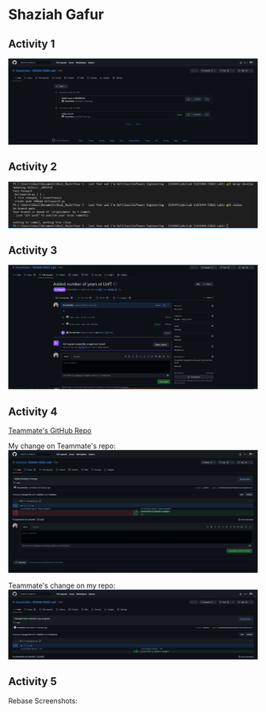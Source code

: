 # Shaziah Gafur

## Activity 1
![Screenshot](screenshot.png)

## Activity 2
![Screenshot](screenshot_of_merge.png)

## Activity 3
![Successful Merge](screenshot_merge_success.png)

## Activity 4
[Teammate's GitHub Repo](https://github.com/simrahnb/ECE444-F2022-Lab1)

My change on Teammate's repo:
![Activity 4: My change on Teammate's Repo](Activity4-1.png)

Teammate's change on my repo:
![Activity 4: Teammate's change](Activity4-2.png)

## Activity 5
Rebase Screenshots:


